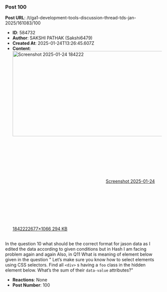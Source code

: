 ### Post 100
**Post URL**: /t/ga1-development-tools-discussion-thread-tds-jan-2025/161083/100
- **ID**: 584732
- **Author**: SAKSHI PATHAK (Sakshi6479)
- **Created At**: 2025-01-24T13:26:45.607Z
- **Content**:  
  <div class="lightbox-wrapper"><a class="lightbox" href="https://europe1.discourse-cdn.com/flex013/uploads/iitm/original/3X/3/7/3738985d0d94f735a4c51462d37072bed8a7a1c9.png" data-download-href="/uploads/short-url/7SvvXscGFxnWNcklT1oqIeK4d6x.png?dl=1" title="Screenshot 2025-01-24 184222" rel="noopener nofollow ugc"><img src="https://europe1.discourse-cdn.com/flex013/uploads/iitm/optimized/3X/3/7/3738985d0d94f735a4c51462d37072bed8a7a1c9_2_690x274.png" alt="Screenshot 2025-01-24 184222" data-base62-sha1="7SvvXscGFxnWNcklT1oqIeK4d6x" width="690" height="274" srcset="https://europe1.discourse-cdn.com/flex013/uploads/iitm/optimized/3X/3/7/3738985d0d94f735a4c51462d37072bed8a7a1c9_2_690x274.png, https://europe1.discourse-cdn.com/flex013/uploads/iitm/optimized/3X/3/7/3738985d0d94f735a4c51462d37072bed8a7a1c9_2_1035x411.png 1.5x, https://europe1.discourse-cdn.com/flex013/uploads/iitm/optimized/3X/3/7/3738985d0d94f735a4c51462d37072bed8a7a1c9_2_1380x548.png 2x" data-dominant-color="ECDEDF"><div class="meta"><svg class="fa d-icon d-icon-far-image svg-icon" aria-hidden="true"><use href="#far-image"></use></svg><span class="filename">Screenshot 2025-01-24 184222</span><span class="informations">2677×1066 294 KB</span><svg class="fa d-icon d-icon-discourse-expand svg-icon" aria-hidden="true"><use href="#discourse-expand"></use></svg></div></a></div><br>
In the question 10 what should be the correct format for jason data as I edited the data according to given conditions but in Hash I am facing problem again and again
Also, in Q11 What is meaning of element below given in the question " Let’s make sure you know how to select elements using CSS selectors. Find all <code>&lt;div&gt;</code> s having a <code>foo</code> class in the hidden element below. What’s the sum of their <code>data-value</code> attributes?"
- **Reactions**: None
- **Post Number**: 100

